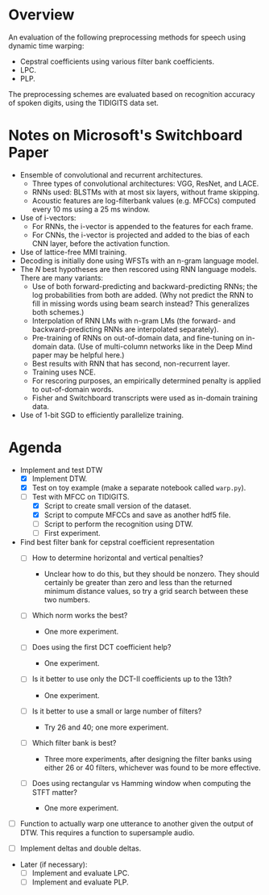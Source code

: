 # Overview

An evaluation of the following preprocessing methods for speech using dynamic time warping:
- Cepstral coefficients using various filter bank coefficients.
- LPC.
- PLP.

The preprocessing schemes are evaluated based on recognition accuracy of spoken digits, using the
TIDIGITS data set.

# Notes on Microsoft's Switchboard Paper

- Ensemble of convolutional and recurrent architectures.
  - Three types of convolutional architectures: VGG, ResNet, and LACE.
  - RNNs used: BLSTMs with at most six layers, without frame skipping.
  - Acoustic features are log-filterbank values (e.g. MFCCs) computed every 10 ms using a 25 ms
    window.
- Use of i-vectors:
  - For RNNs, the i-vector is appended to the features for each frame.
  - For CNNs, the i-vector is projected and added to the bias of each CNN layer, before the
    activation function.
- Use of lattice-free MMI training.
- Decoding is initially done using WFSTs with an n-gram language model.
- The $N$ best hypotheses are then rescored using RNN language models. There are many variants:
  - Use of both forward-predicting and backward-predicting RNNs; the log probabilities from both are
    added. (Why not predict the RNN to fill in missing words using beam search instead? This
    generalizes both schemes.)
  - Interpolation of RNN LMs with n-gram LMs (the forward- and backward-predicting RNNs are
    interpolated separately).
  - Pre-training of RNNs on out-of-domain data, and fine-tuning on in-domain data. (Use of
    multi-column networks like in the Deep Mind paper may be helpful here.)
  - Best results with RNN that has second, non-recurrent layer.
  - Training uses NCE.
  - For rescoring purposes, an empirically determined penalty is applied to out-of-domain words.
  - Fisher and Switchboard transcripts were used as in-domain training data.
- Use of 1-bit SGD to efficiently parallelize training.

# Agenda

- Implement and test DTW
  - [x] Implement DTW.
  - [x] Test on toy example (make a separate notebook called `warp.py`).
  - [ ] Test with MFCC on TIDIGITS.
    - [x] Script to create small version of the dataset.
    - [x] Script to compute MFCCs and save as another hdf5 file.
    - [ ] Script to perform the recognition using DTW.
    - [ ] First experiment.

- Find best filter bank for cepstral coefficient representation
  - [ ] How to determine horizontal and vertical penalties?
    - Unclear how to do this, but they should be nonzero. They should certainly be greater than zero
      and less than the returned minimum distance values, so try a grid search between these two
      numbers.
  - [ ] Which norm works the best?
    - One more experiment.

  - [ ] Does using the first DCT coefficient help?
    - One experiment.
  - [ ] Is it better to use only the DCT-II coefficients up to the 13th?
    - One experiment.
  - [ ] Is it better to use a small or large number of filters?
    - Try 26 and 40; one more experiment.
  - [ ] Which filter bank is best?
    - Three more experiments, after designing the filter banks using either 26 or 40 filters,
      whichever was found to be more effective.
  - [ ] Does using rectangular vs Hamming window when computing the STFT matter?
    - One more experiment.

- [ ] Function to actually warp one utterance to another given the output of DTW. This requires a
      function to supersample audio.

- [ ] Implement deltas and double deltas.

- Later (if necessary):
  - [ ] Implement and evaluate LPC.
  - [ ] Implement and evaluate PLP.
